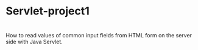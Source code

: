 # Servlet-project1
#
How to read values of common input fields from HTML form on the server side with Java Servlet.
#
#
